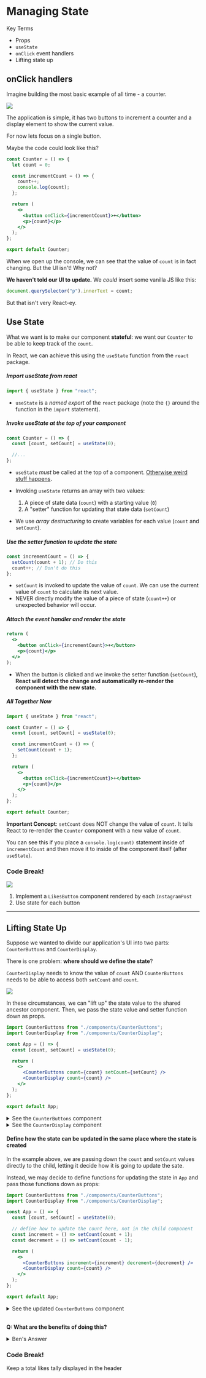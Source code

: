 # Managing State

Key Terms

- Props
- `useState`
- `onClick` event handlers
- Lifting state up

## onClick handlers

Imagine building the most basic example of all time - a counter.

![](./notes-imgs/counter-app.gif)

The application is simple, it has two buttons to increment a counter and a display element to show the current value.

For now lets focus on a single button.

Maybe the code could look like this?

```jsx
const Counter = () => {
  let count = 0;

  const incrementCount = () => {
    count++;
    console.log(count);
  };

  return (
    <>
      <button onClick={incrementCount}>+</button>
      <p>{count}</p>
    </>
  );
};

export default Counter;
```

When we open up the console, we can see that the value of `count` is in fact changing. But the UI isn't! Why not?

**We haven't told our UI to update.** We _could_ insert some vanilla JS like this:

```js
document.querySelector("p").innerText = count;
```

But that isn't very React-ey.

## Use State

What we want is to make our component **stateful**: we want our `Counter` to be able to keep track of the `count`.

In React, we can achieve this using the `useState` function from the `react` package.

##### Import useState from react

```jsx
import { useState } from "react";
```

- `useState` is a _named export_ of the `react` package (note the `{}` around the function in the `import` statement).

##### Invoke useState at the top of your component

```jsx
const Counter = () => {
  const [count, setCount] = useState(0);

  //...
};
```

- `useState` _must_ be called at the top of a component. [Otherwise weird stuff happens](https://legacy.reactjs.org/docs/hooks-rules.html).

- Invoking `useState` returns an array with two values:

  1. A piece of state data (`count`) with a starting value (`0`)
  2. A "setter" function for updating that state data (`setCount`)

- We use _array destructuring_ to create variables for each value (`count` and `setCount`).

##### Use the setter function to update the state

```jsx
const incrementCount = () => {
  setCount(count + 1); // Do this
  count++; // Don't do this
};
```

- `setCount` is invoked to update the value of `count`. We can use the current value of `count` to calculate its next value.
- NEVER directly modify the value of a piece of state (`count++`) or unexpected behavior will occur.

##### Attach the event handler and render the state

```jsx
return (
  <>
    <button onClick={incrementCount}>+</button>
    <p>{count}</p>
  </>
);
```

- When the button is clicked and we invoke the setter function (`setCount`), **React will detect the change and automatically re-render the component with the new state.**

##### All Together Now

```jsx
import { useState } from "react";

const Counter = () => {
  const [count, setCount] = useState(0);

  const incrementCount = () => {
    setCount(count + 1);
  };

  return (
    <>
      <button onClick={incrementCount}>+</button>
      <p>{count}</p>
    </>
  );
};

export default Counter;
```

**Important Concept**: `setCount` does NOT change the value of `count`. It tells React to re-render the `Counter` component with a new value of `count`.

You can see this if you place a `console.log(count)` statement inside of `incrementCount` and then move it to inside of the component itself (after `useState`).

### Code Break!

![](./notes-imgs/instacat-component-tree.svg)

1. Implement a `LikesButton` component rendered by each `InstagramPost`
2. Use state for each button

---

## Lifting State Up

Suppose we wanted to divide our application's UI into two parts: `CounterButtons` and `CounterDisplay`.

There is one problem: **where should we define the state**?

`CounterDisplay` needs to know the value of `count` AND `CounterButtons` needs to be able to access both `setCount` and `count`.

![](./notes-imgs/lifting-state-up.svg)

In these circumstances, we can "lift up" the state value to the shared ancestor component. Then, we pass the state value and setter function down as props.

```jsx
import CounterButtons from "./components/CounterButtons";
import CounterDisplay from "./components/CounterDisplay";

const App = () => {
  const [count, setCount] = useState(0);

  return (
    <>
      <CounterButtons count={count} setCount={setCount} />
      <CounterDisplay count={count} />
    </>
  );
};

export default App;
```

<details><summary>See the <code>CounterButtons</code> component</summary>

```jsx
const CounterButtons = ({ count, setCount }) => {
  const increment = () => setCount(count + 1);
  const decrement = () => setCount(count - 1);

  return (
    <>
      <button onClick={increment}>+</button>
      <button onClick={decrement}>-</button>
    </>
  );
};

export default CounterButtons;
```

</details>

<details><summary>See the <code>CounterDisplay</code> component</summary>

```jsx
const CounterDisplay = ({ count }) => {
  return <p>{count}</p>;
};

export default CounterDisplay;
```

</details>

#### Define how the state can be updated in the same place where the state is created

In the example above, we are passing down the `count` and `setCount` values directly to the child, letting it decide how it is going to update the sate.

Instead, we may decide to define functions for updating the state in `App` and pass those functions down as props:

```jsx
import CounterButtons from "./components/CounterButtons";
import CounterDisplay from "./components/CounterDisplay";

const App = () => {
  const [count, setCount] = useState(0);

  // define how to update the count here, not in the child component
  const increment = () => setCount(count + 1);
  const decrement = () => setCount(count - 1);

  return (
    <>
      <CounterButtons increment={increment} decrement={decrement} />
      <CounterDisplay count={count} />
    </>
  );
};

export default App;
```

<details><summary>See the updated <code>CounterButtons</code> component</summary>

```jsx
const CounterButtons = ({ increment, decrement }) => {
  return (
    <>
      <button onClick={increment}>+</button>
      <button onClick={decrement}>-</button>
    </>
  );
};

export default CounterButtons;
```

</details><br>

**Q: What are the benefits of doing this?**

<details><summary>Ben's Answer</summary><br>

> I think the main benefit of this is that it also keeps all of the logic related to managing the `count` state in one place.
>
> The result is that both the `CounterButtons` and `CounterDisplay` components are blissfully un-aware of the state values themselves. They are simply told what value to display (`count`) or what to do when the buttons are clicked (`increment` or `decrement`).

</details>

### Code Break!

Keep a total likes tally displayed in the header
